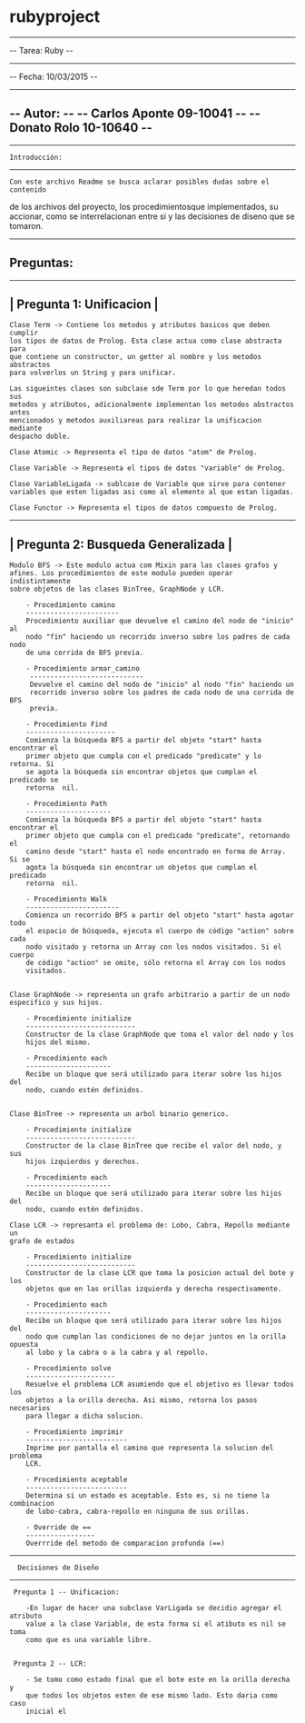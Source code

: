 # rubyproject

--------------------------------------------------------------------------------
-- Tarea: Ruby	                                                              --
--                                                                            --
-- Fecha: 10/03/2015                                                          --
--                                                                            --
-- Autor:                                                                     --
--         Carlos Aponte 09-10041                                             --
--         Donato Rolo   10-10640                                             --
--------------------------------------------------------------------------------

------------------------------------
    Introducción:
------------------------------------

    Con este archivo Readme se busca aclarar posibles dudas sobre el contenido 
de los archivos del proyecto, los procedimientosque implementados, su accionar, 
como se interrelacionan entre sí y las decisiones de diseno que se tomaron.

------------------------------------
   Preguntas: 
------------------------------------

-----------------------------
|  Pregunta 1: Unificacion  |
-----------------------------

    Clase Term -> Contiene los metodos y atributos basicos que deben cumplir
    los tipos de datos de Prolog. Esta clase actua como clase abstracta para
    que contiene un constructor, un getter al nombre y los metodos abstractos
    para volverlos un String y para unificar.

    Las sigueintes clases son subclase sde Term por lo que heredan todos sus 
    metodos y atributos, adicionalmente implementan los metodos abstractos antes
    mencionados y metodos auxiliareas para realizar la unificacion mediante
    despacho doble.

    Clase Atomic -> Representa el tipo de datos "atom" de Prolog.

    Clase Variable -> Representa el tipos de datos "variable" de Prolog.

    Clase VariableLigada -> sublcase de Variable que sirve para contener
    variables que esten ligadas asi como al elemento al que estan ligadas.

    Clase Functor -> Representa el tipos de datos compuesto de Prolog.

-------------------------------------
| Pregunta 2: Busqueda Generalizada |
-------------------------------------

    Modulo BFS -> Este modulo actua com Mixin para las clases grafos y 
    afines. Los procedimientos de este modulo pueden operar indistintamente
    sobre objetos de las clases BinTree, GraphNode y LCR.

        - Procedimiento camino 
        -----------------------
        Procedimiento auxiliar que devuelve el camino del nodo de "inicio" al
        nodo "fin" haciendo un recorrido inverso sobre los padres de cada nodo
        de una corrida de BFS previa.

        - Procedimiento armar_camino
         ---------------------------- 
         Devuelve el camino del nodo de "inicio" al nodo "fin" haciendo un 
         recorrido inverso sobre los padres de cada nodo de una corrida de BFS 
         previa.

        - Procedimiento Find
        ----------------------
        Comienza la búsqueda BFS a partir del objeto "start" hasta encontrar el
        primer objeto que cumpla con el predicado "predicate" y lo retorna. Si 
        se agota la búsqueda sin encontrar objetos que cumplan el predicado se 
        retorna  nil.

        - Procedimiento Path
        ---------------------
        Comienza la búsqueda BFS a partir del objeto "start" hasta encontrar el 
        primer objeto que cumpla con el predicado "predicate", retornando el 
        camino desde "start" hasta el nodo encontrado en forma de Array. Si se
        agota la búsqueda sin encontrar un objetos que cumplan el predicado
        retorna  nil.

        - Procedimiento Walk
        -----------------------
        Comienza un recorrido BFS a partir del objeto "start" hasta agotar todo 
        el espacio de búsqueda, ejecuta el cuerpo de código "action" sobre cada 
        nodo visitado y retorna un Array con los nodos visitados. Si el cuerpo 
        de código "action" se omite, sólo retorna el Array con los nodos 
        visitados.


    Clase GraphNode -> representa un grafo arbitrario a partir de un nodo 
    especifico y sus hijos.

        - Procedimiento initialize
        ---------------------------
        Constructor de la clase GraphNode que toma el valor del nodo y los
        hijos del mismo.

        - Procedimiento each
        ---------------------
        Recibe un bloque que será utilizado para iterar sobre los hijos del 
        nodo, cuando estén definidos.


    Clase BinTree -> representa un arbol binario generico.

        - Procedimiento initialize
        ---------------------------
        Constructor de la clase BinTree que recibe el valor del nodo, y sus
        hijos izquierdos y derechos.

        - Procedimiento each 
        ---------------------
        Recibe un bloque que será utilizado para iterar sobre los hijos del 
        nodo, cuando estén definidos.

    Clase LCR -> represanta el problema de: Lobo, Cabra, Repollo mediante un
    grafo de estados

        - Procedimiento initialize
        ---------------------------
        Constructor de la clase LCR que toma la posicion actual del bote y los
        objetos que en las orillas izquierda y derecha respectivamente.

        - Procedimiento each
        --------------------- 
        Recibe un bloque que será utilizado para iterar sobre los hijos del 
        nodo que cumplan las condiciones de no dejar juntos en la orilla opuesta
        al lobo y la cabra o a la cabra y al repollo.

        - Procedimiento solve
        ---------------------- 
        Resuelve el problema LCR asumiendo que el objetivo es llevar todos los 
        objetos a la orilla derecha. Asi mismo, retorna los pasos necesarios
        para llegar a dicha solucion.

        - Procedimiento imprimir 
        -------------------------
        Imprime por pantalla el camino que representa la solucion del problema
        LCR. 

        - Procedimiento aceptable
        -------------------------
        Determina si un estado es aceptable. Esto es, si no tiene la combinacion
        de lobo-cabra, cabra-repollo en ninguna de sus orillas.

        - Override de ==
        ----------------- 
        Overrride del metodo de comparacion profunda (==)

------------------------------------   
      Decisiones de Diseño
------------------------------------ 
     
     Pregunta 1 -- Unificacion:

        -En lugar de hacer una subclase VarLigada se decidio agregar el atributo
        value a la clase Variable, de esta forma si el atibuto es nil se toma 
        como que es una variable libre.

     
     Pregunta 2 -- LCR:

        - Se tomo como estado final que el bote este en la orilla derecha y
        que todos los objetos esten de ese mismo lado. Esto daria como caso 
        inicial el 
 
